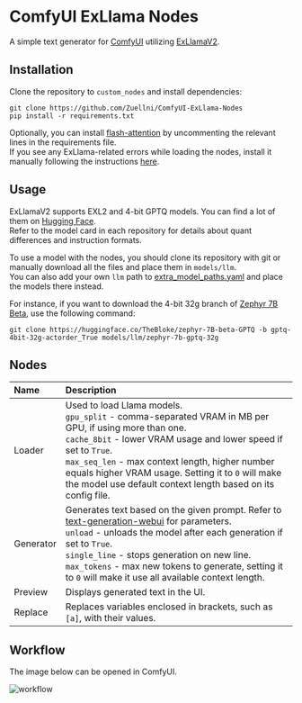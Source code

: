 # ComfyUI ExLlama Nodes
A simple text generator for [ComfyUI](https://github.com/comfyanonymous/ComfyUI) utilizing [ExLlamaV2](https://github.com/turboderp/exllamav2).

## Installation
Clone the repository to `custom_nodes` and install dependencies:
```
git clone https://github.com/Zuellni/ComfyUI-ExLlama-Nodes
pip install -r requirements.txt
```
Optionally, you can install [flash-attention](https://github.com/Dao-AILab/flash-attention) by uncommenting the relevant lines in the requirements file.<br>
If you see any ExLlama-related errors while loading the nodes, install it manually following the instructions [here](https://github.com/turboderp/exllamav2#method-2-install-from-release-with-prebuilt-extension).

## Usage
ExLlamaV2 supports EXL2 and 4-bit GPTQ models. You can find a lot of them on [Hugging Face](https://huggingface.co/TheBloke).<br>
Refer to the model card in each repository for details about quant differences and instruction formats.

To use a model with the nodes, you should clone its repository with git or manually download all the files and place them in `models/llm`.<br>
You can also add your own `llm` path to [extra_model_paths.yaml](https://github.com/comfyanonymous/ComfyUI/blob/master/extra_model_paths.yaml.example) and place the models there instead.

For instance, if you want to download the 4-bit 32g branch of [Zephyr 7B Beta](https://huggingface.co/TheBloke/zephyr-7B-beta-GPTQ), use the following command:
```
git clone https://huggingface.co/TheBloke/zephyr-7B-beta-GPTQ -b gptq-4bit-32g-actorder_True models/llm/zephyr-7b-gptq-32g
```

## Nodes
Name | Description
:--- | :---
Loader | Used to load Llama models.<br>`gpu_split` - comma-separated VRAM in MB per GPU, if using more than one.<br>`cache_8bit` - lower VRAM usage and lower speed if set to `True`.<br>`max_seq_len` - max context length, higher number equals higher VRAM usage. Setting it to `0` will make the model use default context length based on its config file.
Generator | Generates text based on the given prompt. Refer to [text-generation-webui](https://github.com/oobabooga/text-generation-webui/wiki/03-%E2%80%90-Parameters-Tab#parameters-description) for parameters.<br>`unload` - unloads the model after each generation if set to `True`.<br>`single_line` - stops generation on new line.<br>`max_tokens` - max new tokens to generate, setting it to `0` will make it use all available context length.
Preview | Displays generated text in the UI.
Replace | Replaces variables enclosed in brackets, such as `[a]`, with their values.

## Workflow
The image below can be opened in ComfyUI.

![workflow](https://github.com/Zuellni/ComfyUI-ExLlama-Nodes/assets/123005779/cb20b040-9856-4dab-aed0-4b318bc2d805)
